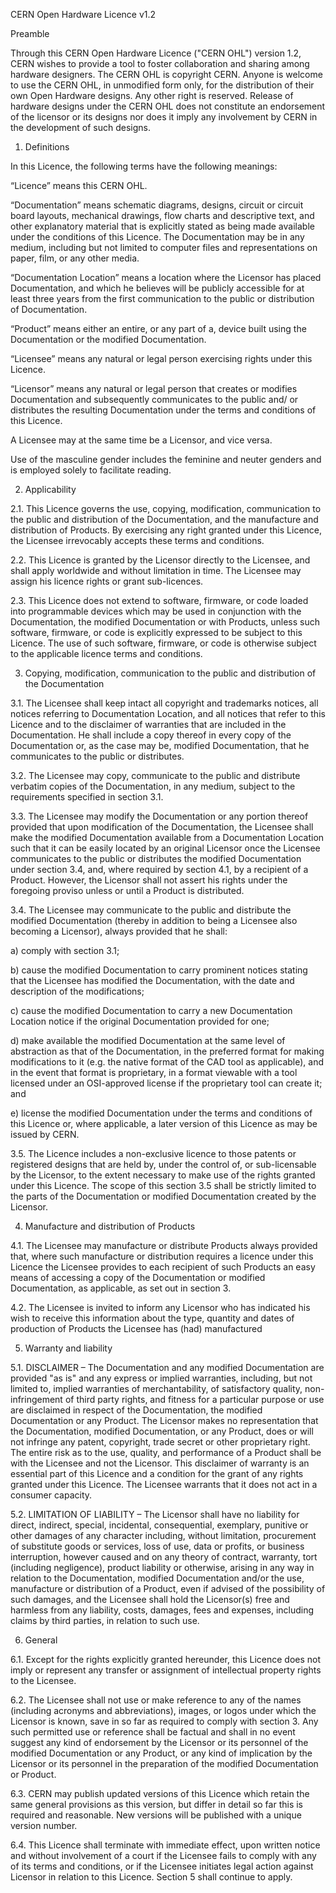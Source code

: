 CERN Open Hardware Licence v1.2

Preamble

Through this CERN Open Hardware Licence ("CERN OHL") version 1.2, CERN
wishes to provide a tool to foster collaboration and sharing among
hardware designers. The CERN OHL is copyright CERN. Anyone is welcome
to use the CERN OHL, in unmodified form only, for the distribution of
their own Open Hardware designs. Any other right is reserved. Release
of hardware designs under the CERN OHL does not constitute an
endorsement of the licensor or its designs nor does it imply any
involvement by CERN in the development of such designs.

1. Definitions

In this Licence, the following terms have the following meanings:

“Licence” means this CERN OHL.

“Documentation” means schematic diagrams, designs, circuit or circuit
board layouts, mechanical drawings, flow charts and descriptive text,
and other explanatory material that is explicitly stated as being made
available under the conditions of this Licence. The Documentation may
be in any medium, including but not limited to computer files and
representations on paper, film, or any other media.

“Documentation Location” means a location where the Licensor has
placed Documentation, and which he believes will be publicly
accessible for at least three years from the first communication to
the public or distribution of Documentation.

“Product” means either an entire, or any part of a, device built using
the Documentation or the modified Documentation.

“Licensee” means any natural or legal person exercising rights under
this Licence.

“Licensor” means any natural or legal person that creates or modifies
Documentation and subsequently communicates to the public and/ or
distributes the resulting Documentation under the terms and conditions
of this Licence.

A Licensee may at the same time be a Licensor, and vice versa.

Use of the masculine gender includes the feminine and neuter genders
and is employed solely to facilitate reading.

2. Applicability

2.1. This Licence governs the use, copying, modification,
communication to the public and distribution of the Documentation, and
the manufacture and distribution of Products. By exercising any right
granted under this Licence, the Licensee irrevocably accepts these
terms and conditions.

2.2. This Licence is granted by the Licensor directly to the Licensee,
and shall apply worldwide and without limitation in time. The Licensee
may assign his licence rights or grant sub-licences.

2.3. This Licence does not extend to software, firmware, or code
loaded into programmable devices which may be used in conjunction with
the Documentation, the modified Documentation or with Products, unless
such software, firmware, or code is explicitly expressed to be subject
to this Licence. The use of such software, firmware, or code is
otherwise subject to the applicable licence terms and conditions.

3. Copying, modification, communication to the public and distribution
   of the Documentation

3.1. The Licensee shall keep intact all copyright and trademarks
notices, all notices referring to Documentation Location, and all
notices that refer to this Licence and to the disclaimer of warranties
that are included in the Documentation. He shall include a copy
thereof in every copy of the Documentation or, as the case may be,
modified Documentation, that he communicates to the public or
distributes.

3.2. The Licensee may copy, communicate to the public and distribute
verbatim copies of the Documentation, in any medium, subject to the
requirements specified in section 3.1.

3.3. The Licensee may modify the Documentation or any portion thereof
provided that upon modification of the Documentation, the Licensee
shall make the modified Documentation available from a Documentation
Location such that it can be easily located by an original Licensor
once the Licensee communicates to the public or distributes the
modified Documentation under section 3.4, and, where required by
section 4.1, by a recipient of a Product. However, the Licensor shall
not assert his rights under the foregoing proviso unless or until a
Product is distributed.

3.4. The Licensee may communicate to the public and distribute the
modified Documentation (thereby in addition to being a Licensee also
becoming a Licensor), always provided that he shall:

a) comply with section 3.1;

b) cause the modified Documentation to carry prominent notices stating
that the Licensee has modified the Documentation, with the date and
description of the modifications;

c) cause the modified Documentation to carry a new Documentation
Location notice if the original Documentation provided for one;

d) make available the modified Documentation at the same level of
abstraction as that of the Documentation, in the preferred format for
making modifications to it (e.g. the native format of the CAD tool as
applicable), and in the event that format is proprietary, in a format
viewable with a tool licensed under an OSI-approved license if the
proprietary tool can create it; and

e) license the modified Documentation under the terms and conditions
of this Licence or, where applicable, a later version of this Licence
as may be issued by CERN.

3.5. The Licence includes a non-exclusive licence to those patents or
registered designs that are held by, under the control of, or
sub-licensable by the Licensor, to the extent necessary to make use of
the rights granted under this Licence. The scope of this section 3.5
shall be strictly limited to the parts of the Documentation or
modified Documentation created by the Licensor.

4. Manufacture and distribution of Products

4.1. The Licensee may manufacture or distribute Products always
provided that, where such manufacture or distribution requires a
licence under this Licence the Licensee provides to each recipient of
such Products an easy means of accessing a copy of the Documentation
or modified Documentation, as applicable, as set out in section 3.

4.2. The Licensee is invited to inform any Licensor who has indicated
his wish to receive this information about the type, quantity and
dates of production of Products the Licensee has (had) manufactured

5. Warranty and liability

5.1. DISCLAIMER – The Documentation and any modified Documentation are
provided "as is" and any express or implied warranties, including, but
not limited to, implied warranties of merchantability, of satisfactory
quality, non-infringement of third party rights, and fitness for a
particular purpose or use are disclaimed in respect of the
Documentation, the modified Documentation or any Product. The Licensor
makes no representation that the Documentation, modified
Documentation, or any Product, does or will not infringe any patent,
copyright, trade secret or other proprietary right. The entire risk as
to the use, quality, and performance of a Product shall be with the
Licensee and not the Licensor. This disclaimer of warranty is an
essential part of this Licence and a condition for the grant of any
rights granted under this Licence. The Licensee warrants that it does
not act in a consumer capacity.

5.2. LIMITATION OF LIABILITY – The Licensor shall have no liability
for direct, indirect, special, incidental, consequential, exemplary,
punitive or other damages of any character including, without
limitation, procurement of substitute goods or services, loss of use,
data or profits, or business interruption, however caused and on any
theory of contract, warranty, tort (including negligence), product
liability or otherwise, arising in any way in relation to the
Documentation, modified Documentation and/or the use, manufacture or
distribution of a Product, even if advised of the possibility of such
damages, and the Licensee shall hold the Licensor(s) free and harmless
from any liability, costs, damages, fees and expenses, including
claims by third parties, in relation to such use.

6. General

6.1. Except for the rights explicitly granted hereunder, this Licence
does not imply or represent any transfer or assignment of intellectual
property rights to the Licensee.

6.2. The Licensee shall not use or make reference to any of the names
(including acronyms and abbreviations), images, or logos under which
the Licensor is known, save in so far as required to comply with
section 3. Any such permitted use or reference shall be factual and
shall in no event suggest any kind of endorsement by the Licensor or
its personnel of the modified Documentation or any Product, or any
kind of implication by the Licensor or its personnel in the
preparation of the modified Documentation or Product.

6.3. CERN may publish updated versions of this Licence which retain
the same general provisions as this version, but differ in detail so
far this is required and reasonable. New versions will be published
with a unique version number.

6.4. This Licence shall terminate with immediate effect, upon written
notice and without involvement of a court if the Licensee fails to
comply with any of its terms and conditions, or if the Licensee
initiates legal action against Licensor in relation to this
Licence. Section 5 shall continue to apply.
